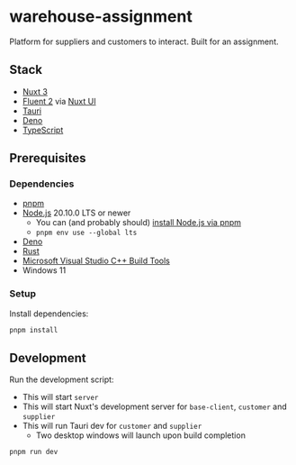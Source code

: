 # warehouse-assignment

Platform for suppliers and customers to interact. Built for an assignment.

## Stack

- [Nuxt 3](https://nuxt.com/)
- [Fluent 2](https://fluent2.microsoft.design/) via [Nuxt UI](https://ui.nuxt.com/)
- [Tauri](https://tauri.app/)
- [Deno](https://deno.com/)
- [TypeScript](https://www.typescriptlang.org/)

## Prerequisites

### Dependencies

- [pnpm](https://pnpm.io/installation#using-a-standalone-script)
- [Node.js](https://pnpm.io/cli/env#use) 20.10.0 LTS or newer
  - You can (and probably should) [install Node.js via pnpm](https://pnpm.io/cli/env#commands)
  - `pnpm env use --global lts`
- [Deno](https://docs.deno.com/runtime/manual/getting_started/installation)
- [Rust](https://tauri.app/v1/guides/getting-started/prerequisites)
- [Microsoft Visual Studio C++ Build Tools](https://tauri.app/v1/guides/getting-started/prerequisites)
- Windows 11

### Setup

Install dependencies:

```bash
pnpm install
```

## Development

Run the development script:

- This will start `server`
- This will start Nuxt's development server for `base-client`, `customer` and `supplier`
- This will run Tauri dev for `customer` and `supplier`
  - Two desktop windows will launch upon build completion

```bash
pnpm run dev
```
